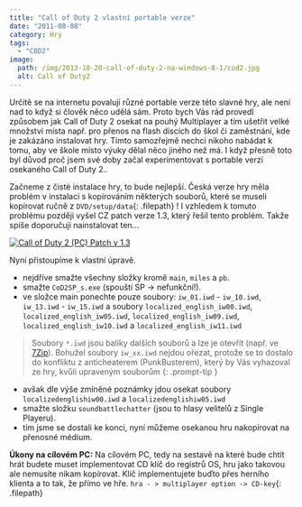 ```yaml
---
title: "Call of Duty 2 vlastní portable verze"
date: "2011-08-08"
category: Hry
tags: 
  - "COD2"
image:
  path: /img/2013-10-20-call-of-duty-2-na-windows-8-1/cod2.jpg
  alt: Call of Duty2  
---
```


Určitě se na internetu povalují různé portable verze této slavné hry, ale není nad to když si člověk něco udělá sám. Proto bych Vás rád provedl způsobem jak Call of Duty 2 osekat na pouhý Multiplayer a tím ušetřit velké množství místa např. pro přenos na flash discích do škol či zaměstnání, kde je zakázáno instalovat hry.
Tímto samozřejmě nechci nikoho nabádat k tomu, aby ve škole místo výuky dělal něco jiného než má. I když přesně toto byl důvod proč jsem své doby začal experimentovat s portable verzí osekaného Call of Duty 2..

Začneme z čisté instalace hry, to bude nejlepší.
Česká verze hry měla problém v instalaci s kopírováním některých souborů, které se museli kopírovat ručně z `DVD/setup/data`{: .filepath} !
I vzhledem k tomuto problému později vyšel CZ patch verze 1.3, který řešil tento problém. Takže spíše doporučuji nainstalovat ten...

<a href="https://www.moddb.com/games/call-of-duty-2/downloads/call-of-duty-2-pc-patch-v-13" title="Download Call of Duty 2 (PC) Patch v 1.3 - ModDB" target="_blank"><img src="https://button.moddb.com/download/medium/110548.png" alt="Call of Duty 2 (PC) Patch v 1.3" /></a>

Nyní přistoupíme k vlastní úpravě.

- nejdříve smažte všechny složky kromě `main`, `miles` a `pb`.
- smažte `CoD2SP_s.exe` (spouští SP -> nefunkční!).
- ve složce main ponechte pouze soubory: `iw_01.iwd` - `iw_10.iwd`, `iw_13.iwd` - `iw_15.iwd` a soubory `localized_english_iw00.iwd`, `localized_english_iw05.iwd`, `localized_english_iw09.iwd`, `localized_english_iw10.iwd` a `localized_english_iw11.iwd`

>Soubory `*.iwd` jsou balíky dalších souborů a lze je otevřít (např. ve [7Zip](https://www.7-zip.org/)). Bohužel soubory `iw_xx.iwd` nejdou ořezat, protože se to dostalo do konfliktu z anticheaterem (PunkBusterem), který by Vás vyhazoval ze hry, kvůli upraveným souborům
{: .prompt-tip }

- avšak dle výše zmíněné poznámky jdou osekat soubory `localizedenglishiw00.iwd` a `localizedenglishiw05.iwd`
- smažte složku `soundbattlechatter` (jsou to hlasy velitelů z Single Playeru).
- tím jsme se dostali ke konci, nyní můžeme osekanou hru nakopírovat na přenosné médium.

__Úkony na cílovém PC:__ Na cílovém PC, tedy na sestavě na které bude chtít hrát budete muset implementovat CD klíč do registrů OS, hru jako takovou ale nemusíte nikam kopírovat.
Klíč implementujete buďto přes herního klienta a to tak, že přímo ve hře.
`hra - > multiplayer option -> CD-key`{: .filepath}


